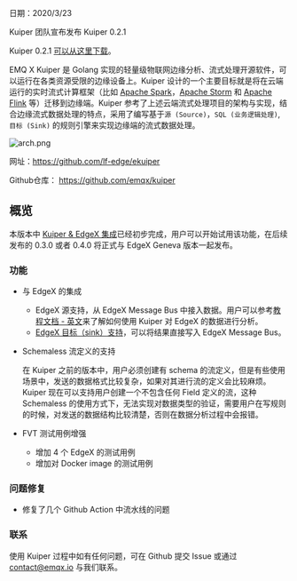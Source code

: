 

日期：2020/3/23

Kuiper 团队宣布发布 Kuiper 0.2.1

Kuiper 0.2.1 [可以从这里下载](https://github.com/emqx/kuiper/releases/tag/0.2.1)。

EMQ X Kuiper 是 Golang 实现的轻量级物联网边缘分析、流式处理开源软件，可以运行在各类资源受限的边缘设备上。Kuiper 设计的一个主要目标就是将在云端运行的实时流式计算框架（比如 [Apache Spark](https://spark.apache.org/)，[Apache Storm](https://storm.apache.org/) 和 [Apache Flink](https://flink.apache.org/) 等）迁移到边缘端。Kuiper 参考了上述云端流式处理项目的架构与实现，结合边缘流式数据处理的特点，采用了编写基于`源 (Source)`，`SQL (业务逻辑处理)`, `目标 (Sink)` 的规则引擎来实现边缘端的流式数据处理。

![arch.png](https://static.emqx.net/images/f6ef7154f6adcaa53277161827b5165b.png)

网址：https://github.com/lf-edge/ekuiper

Github仓库： https://github.com/emqx/kuiper

## 概览

本版本中 [Kuiper & EdgeX 集成](https://github.com/emqx/kuiper/projects/4)已经初步完成，用户可以开始试用该功能，在后续发布的 0.3.0 或者 0.4.0 将正式与 EdgeX Geneva 版本一起发布。

### 功能

- 与 EdgeX 的集成

  - EdgeX 源支持，从 EdgeX Message Bus 中接入数据。用户可以参考[教程文档 - 英文](https://github.com/emqx/kuiper/blob/master/docs/en_US/edgex/edgex_rule_engine_tutorial.md)来了解如何使用 Kuiper 对 EdgeX 的数据进行分析。
  - [EdgeX 目标（sink）支持]( https://github.com/emqx/kuiper/blob/master/docs/en_US/rules/sinks/edgex.md)，可以将结果直接写入 EdgeX Message Bus。

- Schemaless 流定义的支持

  在 Kuiper 之前的版本中，用户必须创建有 schema 的流定义，但是有些使用场景中，发送的数据格式比较复杂，如果对其进行流的定义会比较麻烦。Kuiper 现在可以支持用户创建一个不包含任何 Field 定义的流，这种 Schemaless 的使用方式下，无法实现对数据类型的验证，需要用户在写规则的时候，对发送的数据结构比较清楚，否则在数据分析过程中会报错。

- FVT 测试用例增强

  - 增加 4 个 EdgeX 的测试用例
  - 增加对 Docker image 的测试用例

### 问题修复

- 修复了几个 Github Action 中流水线的问题

### 联系

使用 Kuiper 过程中如有任何问题，可在 Github 提交 Issue 或通过 [contact@emqx.io](mailto:contact@emqx.io) 与我们联系。

